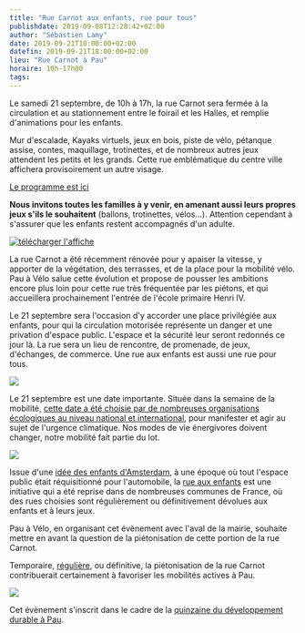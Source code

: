 ```yaml
---
title: "Rue Carnot aux enfants, rue pour tous"
publishdate: 2019-09-08T12:28:42+02:00
author: "Sébastien Lamy"
date: 2019-09-21T10:00:00+02:00
datefin: 2019-09-21T18:00:00+02:00
lieu: "Rue Carnot à Pau"
horaire: 10h-17h00
tags:
---
```


Le samedi 21 septembre, de 10h à 17h, la rue Carnot sera fermée à la  
circulation  et au stationnement entre le foirail et les Halles, et remplie 
d'animations pour les enfants. 

<!--more-->

Mur d'escalade, Kayaks virtuels, jeux en bois, piste de vélo, pétanque  assise,
 contes, maquillage, trotinettes, et de nombreux autres jeux attendent les 
petits et les grands. Cette rue emblématique  du centre ville affichera 
provisoirement un autre visage. 

[Le programme est ici](programme.pdf)

**Nous invitons toutes  les familles à y venir, 
en  amenant aussi leurs propres jeux  s'ils le souhaitent** (ballons, 
trotinettes, vélos...). Attention cependant à s'assurer que les enfants restent
 accompagnés d'un adulte.

<a href="affiche.jpg"><img src="affiche-small.jpg" alt="télécharger l'affiche" style="display:block;margin:0 auto;"/></a>

La rue Carnot a été récemment rénovée pour y apaiser la vitesse, y apporter de 
la végétation, des terrasses, et de la place pour la mobilité vélo. Pau à 
Vélo salue cette évolution et propose de pousser les ambitions encore plus loin 
pour cette rue très fréquentée par les piétons, et qui accueillera prochainement 
l'entrée de l'école primaire Henri IV.

Le 21 septembre sera l'occasion d'y accorder une place privilégiée aux enfants,
 pour qui la circulation motorisée représente un danger et une privation 
d'espace public. L'espace et la sécurité leur seront redonnés ce jour là. La rue 
sera un lieu de rencontre, de promenade, de jeux, d'échanges, de commerce. Une 
rue aux enfants est aussi une rue pour tous.

![](rue-pour-tous.jpg)

Le 21 septembre est une date importante. Située dans la semaine de la mobilité,
 [cette date a été choisie par de nombreuses organisations écologiques au 
niveau national et international][climat], pour manifester et agir au sujet de 
l'urgence climatique. Nos modes de vie énergivores doivent changer, notre 
mobilité fait partie du lot.

![](mobilite.jpg)

Issue d'une [idée des enfants d'Amsterdam], à une époque où tout l'espace public 
était réquisitionné pour l'automobile, la [rue aux enfants] est une 
initiative qui a été reprise dans de nombreuses communes de France, où des rues 
choisies sont régulièrement ou définitivement dévolues aux enfants et à leurs 
jeux.


Pau à Vélo, en organisant cet évènement avec l'aval de la mairie, souhaite  
mettre en avant la question de la piétonisation de cette portion de la rue 
Carnot.

Temporaire, [régulière], ou définitive, la piétonisation de la rue Carnot 
contribuerait certainement à favoriser les mobilités actives à Pau.


![](strategie.jpg)

Cet évènement s'inscrit dans le cadre de la [quinzaine du développement durable à Pau].

[quinzaine du développement durable à Pau]: /agenda/2019/rue-carnot-aux-enfants/qdd19-prog.pdf
[climat]: https://www.francetvinfo.fr/meteo/climat/climat-des-organisations-ecologistes-appellent-a-une-mobilisation-les-20-et-21-septembre_3547849.html
[rue aux enfants]: https://www.ruesauxenfants.com/
[idée des enfants d'Amsterdam]: https://www.youtube.com/watch?v=dojy78ThWK4
[régulière]: https://twitter.com/brutofficiel/status/1035226576751874048
